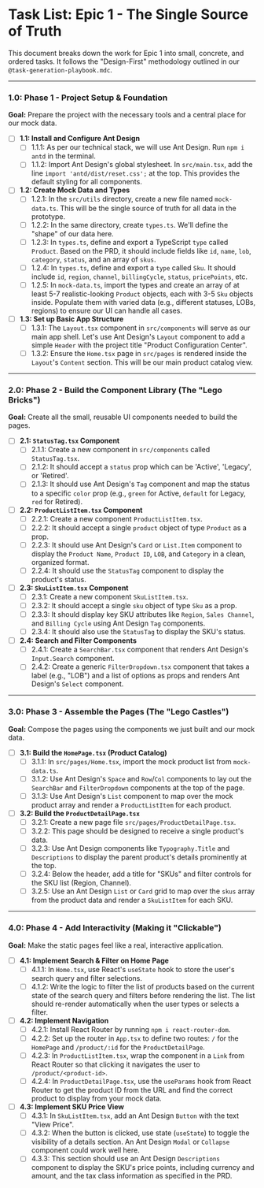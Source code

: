 # Task List: Epic 1 - The Single Source of Truth

This document breaks down the work for Epic 1 into small, concrete, and ordered tasks. It follows the "Design-First" methodology outlined in our `@task-generation-playbook.mdc`.

---

### 1.0: Phase 1 - Project Setup & Foundation

**Goal:** Prepare the project with the necessary tools and a central place for our mock data.

- [ ] **1.1: Install and Configure Ant Design**
    - [ ] 1.1.1: As per our technical stack, we will use Ant Design. Run `npm i antd` in the terminal.
    - [ ] 1.1.2: Import Ant Design's global stylesheet. In `src/main.tsx`, add the line `import 'antd/dist/reset.css';` at the top. This provides the default styling for all components.

- [ ] **1.2: Create Mock Data and Types**
    - [ ] 1.2.1: In the `src/utils` directory, create a new file named `mock-data.ts`. This will be the single source of truth for all data in the prototype.
    - [ ] 1.2.2: In the same directory, create `types.ts`. We'll define the "shape" of our data here.
    - [ ] 1.2.3: In `types.ts`, define and export a TypeScript `type` called `Product`. Based on the PRD, it should include fields like `id`, `name`, `lob`, `category`, `status`, and an array of `skus`.
    - [ ] 1.2.4: In `types.ts`, define and export a `type` called `Sku`. It should include `id`, `region`, `channel`, `billingCycle`, `status`, `pricePoints`, etc.
    - [ ] 1.2.5: In `mock-data.ts`, import the types and create an array of at least 5-7 realistic-looking `Product` objects, each with 3-5 `Sku` objects inside. Populate them with varied data (e.g., different statuses, LOBs, regions) to ensure our UI can handle all cases.

- [ ] **1.3: Set up Basic App Structure**
    - [ ] 1.3.1: The `Layout.tsx` component in `src/components` will serve as our main app shell. Let's use Ant Design's `Layout` component to add a simple `Header` with the project title "Product Configuration Center".
    - [ ] 1.3.2: Ensure the `Home.tsx` page in `src/pages` is rendered inside the `Layout`'s `Content` section. This will be our main product catalog view.

---

### 2.0: Phase 2 - Build the Component Library (The "Lego Bricks")

**Goal:** Create all the small, reusable UI components needed to build the pages.

- [ ] **2.1: `StatusTag.tsx` Component**
    - [ ] 2.1.1: Create a new component in `src/components` called `StatusTag.tsx`.
    - [ ] 2.1.2: It should accept a `status` prop which can be 'Active', 'Legacy', or 'Retired'.
    - [ ] 2.1.3: It should use Ant Design's `Tag` component and map the status to a specific `color` prop (e.g., `green` for Active, `default` for Legacy, `red` for Retired).

- [ ] **2.2: `ProductListItem.tsx` Component**
    - [ ] 2.2.1: Create a new component `ProductListItem.tsx`.
    - [ ] 2.2.2: It should accept a single `product` object of type `Product` as a prop.
    - [ ] 2.2.3: It should use Ant Design's `Card` or `List.Item` component to display the `Product Name`, `Product ID`, `LOB`, and `Category` in a clean, organized format.
    - [ ] 2.2.4: It should use the `StatusTag` component to display the product's status.

- [ ] **2.3: `SkuListItem.tsx` Component**
    - [ ] 2.3.1: Create a new component `SkuListItem.tsx`.
    - [ ] 2.3.2: It should accept a single `sku` object of type `Sku` as a prop.
    - [ ] 2.3.3: It should display key SKU attributes like `Region`, `Sales Channel`, and `Billing Cycle` using Ant Design `Tag` components.
    - [ ] 2.3.4: It should also use the `StatusTag` to display the SKU's status.

- [ ] **2.4: Search and Filter Components**
    - [ ] 2.4.1: Create a `SearchBar.tsx` component that renders Ant Design's `Input.Search` component.
    - [ ] 2.4.2: Create a generic `FilterDropdown.tsx` component that takes a label (e.g., "LOB") and a list of options as props and renders Ant Design's `Select` component.

---

### 3.0: Phase 3 - Assemble the Pages (The "Lego Castles")

**Goal:** Compose the pages using the components we just built and our mock data.

- [ ] **3.1: Build the `HomePage.tsx` (Product Catalog)**
    - [ ] 3.1.1: In `src/pages/Home.tsx`, import the mock product list from `mock-data.ts`.
    - [ ] 3.1.2: Use Ant Design's `Space` and `Row`/`Col` components to lay out the `SearchBar` and `FilterDropdown` components at the top of the page.
    - [ ] 3.1.3: Use Ant Design's `List` component to map over the mock product array and render a `ProductListItem` for each product.

- [ ] **3.2: Build the `ProductDetailPage.tsx`**
    - [ ] 3.2.1: Create a new page file `src/pages/ProductDetailPage.tsx`.
    - [ ] 3.2.2: This page should be designed to receive a single product's data.
    - [ ] 3.2.3: Use Ant Design components like `Typography.Title` and `Descriptions` to display the parent product's details prominently at the top.
    - [ ] 3.2.4: Below the header, add a title for "SKUs" and filter controls for the SKU list (Region, Channel).
    - [ ] 3.2.5: Use an Ant Design `List` or `Card` grid to map over the `skus` array from the product data and render a `SkuListItem` for each SKU.

---

### 4.0: Phase 4 - Add Interactivity (Making it "Clickable")

**Goal:** Make the static pages feel like a real, interactive application.

- [ ] **4.1: Implement Search & Filter on Home Page**
    - [ ] 4.1.1: In `Home.tsx`, use React's `useState` hook to store the user's search query and filter selections.
    - [ ] 4.1.2: Write the logic to filter the list of products based on the current state of the search query and filters before rendering the list. The list should re-render automatically when the user types or selects a filter.

- [ ] **4.2: Implement Navigation**
    - [ ] 4.2.1: Install React Router by running `npm i react-router-dom`.
    - [ ] 4.2.2: Set up the router in `App.tsx` to define two routes: `/` for the `HomePage` and `/product/:id` for the `ProductDetailPage`.
    - [ ] 4.2.3: In `ProductListItem.tsx`, wrap the component in a `Link` from React Router so that clicking it navigates the user to `/product/<product-id>`.
    - [ ] 4.2.4: In `ProductDetailPage.tsx`, use the `useParams` hook from React Router to get the product ID from the URL and find the correct product to display from your mock data.

- [ ] **4.3: Implement SKU Price View**
    - [ ] 4.3.1: In `SkuListItem.tsx`, add an Ant Design `Button` with the text "View Price".
    - [ ] 4.3.2: When the button is clicked, use state (`useState`) to toggle the visibility of a details section. An Ant Design `Modal` or `Collapse` component could work well here.
    - [ ] 4.3.3: This section should use an Ant Design `Descriptions` component to display the SKU's price points, including currency and amount, and the tax class information as specified in the PRD. 